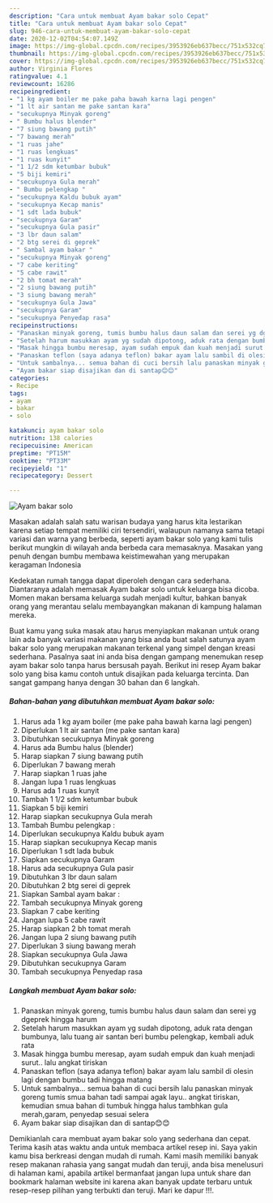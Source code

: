 ```yaml
---
description: "Cara untuk membuat Ayam bakar solo Cepat"
title: "Cara untuk membuat Ayam bakar solo Cepat"
slug: 946-cara-untuk-membuat-ayam-bakar-solo-cepat
date: 2020-12-02T04:54:07.149Z
image: https://img-global.cpcdn.com/recipes/3953926eb637becc/751x532cq70/ayam-bakar-solo-foto-resep-utama.jpg
thumbnail: https://img-global.cpcdn.com/recipes/3953926eb637becc/751x532cq70/ayam-bakar-solo-foto-resep-utama.jpg
cover: https://img-global.cpcdn.com/recipes/3953926eb637becc/751x532cq70/ayam-bakar-solo-foto-resep-utama.jpg
author: Virginia Flores
ratingvalue: 4.1
reviewcount: 16286
recipeingredient:
- "1 kg ayam boiler me pake paha bawah karna lagi pengen"
- "1 lt air santan me pake santan kara"
- "secukupnya Minyak goreng"
- " Bumbu halus blender"
- "7 siung bawang putih"
- "7 bawang merah"
- "1 ruas jahe"
- "1 ruas lengkuas"
- "1 ruas kunyit"
- "1 1/2 sdm ketumbar bubuk"
- "5 biji kemiri"
- "secukupnya Gula merah"
- " Bumbu pelengkap "
- "secukupnya Kaldu bubuk ayam"
- "secukupnya Kecap manis"
- "1 sdt lada bubuk"
- "secukupnya Garam"
- "secukupnya Gula pasir"
- "3 lbr daun salam"
- "2 btg serei di geprek"
- " Sambal ayam bakar "
- "secukupnya Minyak goreng"
- "7 cabe keriting"
- "5 cabe rawit"
- "2 bh tomat merah"
- "2 siung bawang putih"
- "3 siung bawang merah"
- "secukupnya Gula Jawa"
- "secukupnya Garam"
- "secukupnya Penyedap rasa"
recipeinstructions:
- "Panaskan minyak goreng, tumis bumbu halus daun salam dan serei yg dgeprek hingga harum"
- "Setelah harum masukkan ayam yg sudah dipotong, aduk rata dengan bumbunya, lalu tuang air santan beri bumbu pelengkap, kembali aduk rata"
- "Masak hingga bumbu meresap, ayam sudah empuk dan kuah menjadi surut.. lalu angkat tiriskan"
- "Panaskan teflon (saya adanya teflon) bakar ayam lalu sambil di olesin lagi dengan bumbu tadi hingga matang"
- "Untuk sambalnya... semua bahan di cuci bersih lalu panaskan minyak goreng tumis smua bahan tadi sampai agak layu.. angkat tiriskan, kemudian smua bahan di tumbuk hingga halus tambhkan gula merah,garam, penyedap sesuai selera"
- "Ayam bakar siap disajikan dan di santap😊😊"
categories:
- Recipe
tags:
- ayam
- bakar
- solo

katakunci: ayam bakar solo 
nutrition: 138 calories
recipecuisine: American
preptime: "PT15M"
cooktime: "PT33M"
recipeyield: "1"
recipecategory: Dessert

---
```



![Ayam bakar solo](https://img-global.cpcdn.com/recipes/3953926eb637becc/751x532cq70/ayam-bakar-solo-foto-resep-utama.jpg)

Masakan adalah salah satu warisan budaya yang harus kita lestarikan karena setiap tempat memiliki ciri tersendiri, walaupun namanya sama tetapi variasi dan warna yang berbeda, seperti ayam bakar solo yang kami tulis berikut mungkin di wilayah anda berbeda cara memasaknya. Masakan yang penuh dengan bumbu membawa keistimewahan yang merupakan keragaman Indonesia

Kedekatan rumah tangga dapat diperoleh dengan cara sederhana. Diantaranya adalah memasak Ayam bakar solo untuk keluarga bisa dicoba. Momen makan bersama keluarga sudah menjadi kultur, bahkan banyak orang yang merantau selalu membayangkan makanan di kampung halaman mereka.



Buat kamu yang suka masak atau harus menyiapkan makanan untuk orang lain ada banyak variasi makanan yang bisa anda buat salah satunya ayam bakar solo yang merupakan makanan terkenal yang simpel dengan kreasi sederhana. Pasalnya saat ini anda bisa dengan gampang menemukan resep ayam bakar solo tanpa harus bersusah payah.
Berikut ini resep Ayam bakar solo yang bisa kamu contoh untuk disajikan pada keluarga tercinta. Dan sangat gampang hanya dengan 30 bahan dan 6 langkah.


<!--inarticleads1-->

##### Bahan-bahan yang dibutuhkan membuat Ayam bakar solo:

1. Harus ada 1 kg ayam boiler (me pake paha bawah karna lagi pengen)
1. Diperlukan 1 lt air santan (me pake santan kara)
1. Dibutuhkan secukupnya Minyak goreng
1. Harus ada  Bumbu halus (blender)
1. Harap siapkan 7 siung bawang putih
1. Diperlukan 7 bawang merah
1. Harap siapkan 1 ruas jahe
1. Jangan lupa 1 ruas lengkuas
1. Harus ada 1 ruas kunyit
1. Tambah 1 1/2 sdm ketumbar bubuk
1. Siapkan 5 biji kemiri
1. Harap siapkan secukupnya Gula merah
1. Tambah  Bumbu pelengkap :
1. Diperlukan secukupnya Kaldu bubuk ayam
1. Harap siapkan secukupnya Kecap manis
1. Diperlukan 1 sdt lada bubuk
1. Siapkan secukupnya Garam
1. Harus ada secukupnya Gula pasir
1. Dibutuhkan 3 lbr daun salam
1. Dibutuhkan 2 btg serei di geprek
1. Siapkan  Sambal ayam bakar :
1. Tambah secukupnya Minyak goreng
1. Siapkan 7 cabe keriting
1. Jangan lupa 5 cabe rawit
1. Harap siapkan 2 bh tomat merah
1. Jangan lupa 2 siung bawang putih
1. Diperlukan 3 siung bawang merah
1. Siapkan secukupnya Gula Jawa
1. Dibutuhkan secukupnya Garam
1. Tambah secukupnya Penyedap rasa




<!--inarticleads2-->

##### Langkah membuat  Ayam bakar solo:

1. Panaskan minyak goreng, tumis bumbu halus daun salam dan serei yg dgeprek hingga harum
1. Setelah harum masukkan ayam yg sudah dipotong, aduk rata dengan bumbunya, lalu tuang air santan beri bumbu pelengkap, kembali aduk rata
1. Masak hingga bumbu meresap, ayam sudah empuk dan kuah menjadi surut.. lalu angkat tiriskan
1. Panaskan teflon (saya adanya teflon) bakar ayam lalu sambil di olesin lagi dengan bumbu tadi hingga matang
1. Untuk sambalnya... semua bahan di cuci bersih lalu panaskan minyak goreng tumis smua bahan tadi sampai agak layu.. angkat tiriskan, kemudian smua bahan di tumbuk hingga halus tambhkan gula merah,garam, penyedap sesuai selera
1. Ayam bakar siap disajikan dan di santap😊😊




Demikianlah cara membuat ayam bakar solo yang sederhana dan cepat. Terima kasih atas waktu anda untuk membaca artikel resep ini. Saya yakin kamu bisa berkreasi dengan mudah di rumah. Kami masih memiliki banyak resep makanan rahasia yang sangat mudah dan teruji, anda bisa menelusuri di halaman kami, apabila artikel bermanfaat jangan lupa untuk share dan bookmark halaman website ini karena akan banyak update terbaru untuk resep-resep pilihan yang terbukti dan teruji. Mari ke dapur !!!. 
